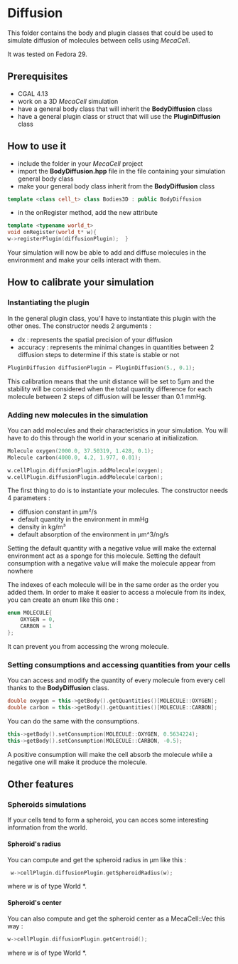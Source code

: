 # Diffusion

This folder contains the body and plugin classes that could be used to simulate diffusion of molecules between cells using *MecaCell*.

It was tested on Fedora 29.

## Prerequisites

- CGAL 4.13
- work on a 3D *MecaCell* simulation
- have a general body class that will inherit the **BodyDiffusion** class
- have a general plugin class or struct that will use the **PluginDiffusion** class

## How to use it

- include the folder in your *MecaCell* project
- import the **BodyDiffusion.hpp** file in the file containing your simulation general body class
- make your general body class inherit from the **BodyDiffusion** class
```cpp 
template <class cell_t> class Bodies3D : public BodyDiffusion 
```
- in the onRegister method, add the new attribute 
```cpp 
template <typename world_t>  
void onRegister(world_t* w){      
w->registerPlugin(diffusionPlugin);  } 
``` 
Your simulation will now be able to add and diffuse molecules in the environment and make your cells interact with them.

## How to calibrate your simulation

### Instantiating the plugin

In the general plugin class, you'll have to instantiate this plugin with the other ones.
The constructor needs 2 arguments :
- dx : represents the spatial precision of your diffusion
- accuracy : represents the minimal changes in quantities between 2 diffusion steps to determine if this state is stable or not
```cpp 
PluginDiffusion diffusionPlugin = PluginDiffusion(5., 0.1);
``` 
This calibration means that the unit distance will be set to 5µm and the stability will be considered when the total quantity difference for each molecule between 2 steps of diffusion will be lesser than 0.1 mmHg.

### Adding new molecules in the simulation

You can add molecules and their characteristics in your simulation. You will have to do this through the world in your scenario at initialization.
```cpp
Molecule oxygen(2000.0, 37.50319, 1.428, 0.1);
Molecule carbon(4000.0, 4.2, 1.977, 0.01);

w.cellPlugin.diffusionPlugin.addMolecule(oxygen);
w.cellPlugin.diffusionPlugin.addMolecule(carbon);
```
The first thing to do is to instantiate your molecules.
The constructor needs 4 parameters :
- diffusion constant in µm²/s
- default quantity in the environment in mmHg
- density in kg/m³
- default absorption of the environment in µm^3/ng/s

Setting the default quantity with a negative value will make the external environment act as a sponge for this molecule.
Setting the default consumption with a negative value will make the molecule appear from nowhere

The indexes of each molecule will be in the same order as the order you added them.
In order to make it easier to access a molecule from its index, you can create an enum like this one :
```cpp
enum MOLECULE{
    OXYGEN = 0,
    CARBON = 1
};
```
It can prevent you from accessing the wrong molecule.

### Setting consumptions and accessing quantities from your cells

You can access and modify the quantity of every molecule from every cell thanks to the **BodyDiffusion** class.
```cpp
double oxygen = this->getBody().getQuantities()[MOLECULE::OXYGEN];
double carbon = this->getBody().getQuantities()[MOLECULE::CARBON];
```

You can do the same with the consumptions.
```cpp
this->getBody().setConsumption(MOLECULE::OXYGEN, 0.5634224);
this->getBody().setConsumption(MOLECULE::CARBON, -0.5);
```
A positive consumption will make the cell absorb the molecule while a negative one will make it produce the molecule.

## Other features

### Spheroids simulations

If your cells tend to form a spheroid, you can acces some interesting information from the world.

#### Spheroid's radius

You can compute and get the spheroid radius in µm like this :
```cpp
 w->cellPlugin.diffusionPlugin.getSpheroidRadius(w);
```
where w is of type World *.

#### Spheroid's center

You can also compute and get the spheroid center as a MecaCell::Vec this way :
```cpp
w->cellPlugin.diffusionPlugin.getCentroid();
```
where w is of type World *.